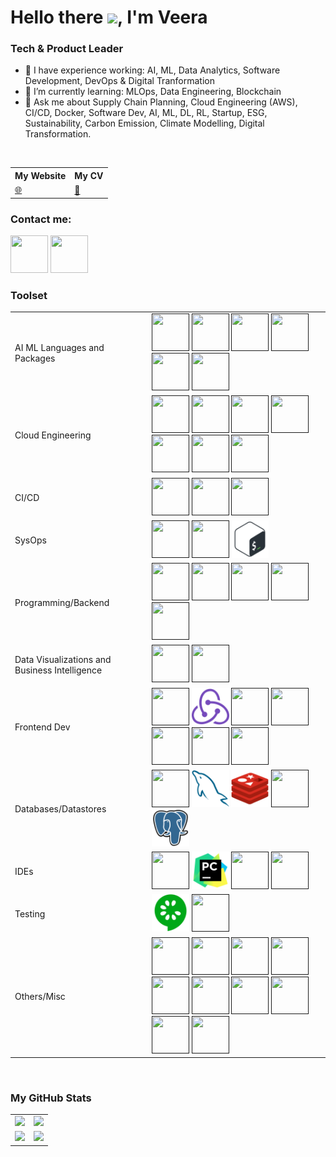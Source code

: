 # Hello there <img src="https://github.com/TheDudeThatCode/TheDudeThatCode/blob/master/Assets/Hi.gif" width="29px">, I'm Veera

### Tech & Product Leader

- 🔭 I have experience working: AI, ML, Data Analytics, Software Development, DevOps & Digital Tranformation 
- 🌱 I’m currently learning: MLOps, Data Engineering, Blockchain
- 💬 Ask me about Supply Chain Planning, Cloud Engineering (AWS), CI/CD, Docker, Software Dev, AI, ML, DL, RL, Startup, ESG, Sustainability, Carbon Emission, Climate Modelling, Digital Transformation.
<br/>


<table>
    <tr>
        <th>My Website</th>
        <th>My CV</th>
    </tr>
    <tr>
        <td>
            <a href="https://mveera.weebly.com/">🌐</a>
        </td>
        <td>
            <a href="https://drive.google.com/file/u/2/d/1GPFRKhhfaeGK5sLKVdf7DatY3gywyagn/view?usp=share_link">📃</a>
        </td>
    </tr>
</table>



### Contact me:

<a href="https://twitter.com/pearlveera"><img src="https://www.vectorlogo.zone/logos/twitter/twitter-icon.svg" width="60" height="60"/></a>
<a href="https://www.linkedin.com/in/pearlveera/"><img src="https://www.vectorlogo.zone/logos/linkedin/linkedin-icon.svg" width="60" height="60"/></a>

### Toolset

<table>
    <tr>
        <td>AI ML Languages and Packages</td>
        <td>
            <a href=""><img src="https://www.vectorlogo.zone/logos/python/python-horizontal.svg" width="60" height="60"/></a>
            <a href=""><img src="https://www.vectorlogo.zone/logos/pytorch/pytorch-ar21.svg" width="60" height="60"/></a>
            <a href=""><img src="https://www.vectorlogo.zone/logos/r-project/r-project-icon.svg" width="60" height="60"/></a>
            <a href=""><img src="https://www.vectorlogo.zone/logos/numpy/numpy-ar21.svg" width="60" height="60"/></a>
            <a href=""><img src="https://www.vectorlogo.zone/logos/opencv/opencv-ar21.svg" width="60" height="60"/></a>
            <a href=""><img src="https://www.vectorlogo.zone/logos/tensorflow/tensorflow-ar21.svg" width="60" height="60"/></a>
        </td>
    </tr>
    <tr>
        <td>Cloud Engineering</td>
        <td>
            <a href=""><img src="https://www.vectorlogo.zone/logos/amazon_aws/amazon_aws-ar21.svg" width="60" height="60"/></a>
            <a href=""><img src="https://www.vectorlogo.zone/logos/amazon_cloudformation/amazon_cloudformation-icon.svg" width="60" height="60"/></a>
            <a href=""><img src="https://www.vectorlogo.zone/logos/amazon_eks/amazon_eks-icon.svg" width="60" height="60"/></a>
            <a href=""><img src="https://www.vectorlogo.zone/logos/amazon_ecs/amazon_ecs-icon.svg" width="60" height="60"/></a>
            <a href=""><img src="https://www.vectorlogo.zone/logos/amazon_elasticcontainer/amazon_elasticcontainer-icon.svg" width="60" height="60"/></a>
            <a href=""><img src="https://www.vectorlogo.zone/logos/amazon_cloudwatch/amazon_cloudwatch-icon.svg" width="60" height="60"/></a>
            <a href=""><img src="https://www.vectorlogo.zone/logos/amazon_awslambda/amazon_awslambda-ar21.svg" width="60" height="60"/></a>
            <!-- <a href=""><img src=""/></a>
            <a href=""><img src=""/></a> -->
        </td>
    </tr>
    <tr>
        <td>CI/CD</td>
        <td>
            <a href=""><img src="https://www.vectorlogo.zone/logos/jenkins/jenkins-ar21.svg" width="60" height="60"/></a>
            <a href=""><img src="https://www.vectorlogo.zone/logos/github/github-ar21.svg" width="60" height="60"/></a>
            <a href=""><img src="https://www.vectorlogo.zone/logos/gitlab/gitlab-ar21.svg" width="60" height="60"/></a>
        </td>
    </tr>
    <tr>
        <td>SysOps</td>
        <td>
            <a href=""><img src="https://www.vectorlogo.zone/logos/docker/docker-ar21.svg" width="60" height="60"/></a>
            <a href=""><img src="https://www.vectorlogo.zone/logos/linux/linux-ar21.svg" width="60" height="60"/></a>
            <a href=""><img src="https://github.com/devicons/devicon/blob/v2.13.0/icons/bash/bash-original.svg" width="60" height="60"/></a>
        </td>
    </tr>
    <tr>
        <td>Programming/Backend</td>
        <td>
            <a href=""><img src="https://www.vectorlogo.zone/logos/nodejs/nodejs-horizontal.svg" width="60" height="60"/></a>
            <a href=""><img src="https://www.vectorlogo.zone/logos/nestjs/nestjs-ar21.svg" width="60" height="60"/></a>
            <a href=""><img src="https://www.vectorlogo.zone/logos/python/python-horizontal.svg" width="60" height="60"/></a>
            <a href=""><img src="https://www.vectorlogo.zone/logos/pocoo_flask/pocoo_flask-icon.svg" width="60" height="60"/></a>
            <a href=""><img src="https://www.vectorlogo.zone/logos/graphql/graphql-ar21.svg" width="60" height="60"/></a>
        </td>
    </tr>
    <tr>
        <td>Data Visualizations and Business Intelligence</td>
        <td>
            <a href=""><img src="https://www.vectorlogo.zone/logos/d3js/d3js-ar21.svg" width="60" height="60"/></a>
             <a href=""><img src="https://www.vectorlogo.zone/logos/microsoft_powerbi/microsoft_powerbi-ar21.svg" width="60" height="60"/></a>
        </td>
    </tr>
    <tr>
        <td>Frontend Dev</td>
        <td>
            <a href=""><img src="https://www.vectorlogo.zone/logos/reactjs/reactjs-ar21.svg" width="60" height="60"/></a>
            <a href=""><img src="https://github.com/devicons/devicon/blob/v2.13.0/icons/redux/redux-original.svg" width="60" height="60"/></a>
            <a href=""><img src="https://www.vectorlogo.zone/logos/javascript/javascript-horizontal.svg" width="60" height="60"/></a>
            <a href=""><img src="https://www.vectorlogo.zone/logos/figma/figma-ar21.svg" width="60" height="60"/></a>
            <a href=""><img src="https://www.vectorlogo.zone/logos/djangoproject/djangoproject-ar21.svg" width="60" height="60"/></a>
            <a href=""><img src="https://www.vectorlogo.zone/logos/typescriptlang/typescriptlang-ar21.svg" width="60" height="60"/></a>
            <a href=""><img src="https://www.vectorlogo.zone/logos/tailwindcss/tailwindcss-ar21.svg" width="60" height="60"/></a>
        </td>
    </tr>
    <tr>
        <td>Databases/Datastores</td>
        <td>
            <a href=""><img src="https://www.vectorlogo.zone/logos/mongodb/mongodb-ar21.svg" width="60" height="60"/></a>
            <a href=""><img src="https://github.com/devicons/devicon/blob/v2.13.0/icons/mysql/mysql-original.svg" width="60" height="60"/></a>
            <a href=""><img src="https://github.com/devicons/devicon/blob/v2.13.0/icons/redis/redis-original.svg" width="60" height="60"/></a>
            <a href=""><img src="https://www.vectorlogo.zone/logos/databricks/databricks-ar21.svg" width="60" height="60"/></a>
            <a href=""><img src="https://github.com/devicons/devicon/blob/v2.13.0/icons/postgresql/postgresql-original.svg" width="60" height="60"/></a>
        </td>
    </tr>
    <tr>
        <td>IDEs</td>
        <td>
            <a href=""><img src="https://www.vectorlogo.zone/logos/visualstudio_code/visualstudio_code-ar21.svg" width="60" height="60"/></a>
            <a href=""><img src="https://github.com/devicons/devicon/blob/v2.13.0/icons/pycharm/pycharm-original.svg" width="60" height="60"/></a>
            <a href=""><img src="https://www.vectorlogo.zone/logos/jupyter/jupyter-ar21.svg" width="60" height="60"/></a>
            <a href=""><img src="https://www.vectorlogo.zone/logos/microsoft_vb/microsoft_vb-ar21.svg" width="60" height="60"/></a>
            <!-- <a href=""><img src="https://worldvectorlogo.com/download/sublime-text.svg"/></a> -->
        </td>
    </tr>
    <tr>
        <td>Testing</td>
        <td>
            <a href=""><img src="https://github.com/devicons/devicon/blob/v2.13.0/icons/cucumber/cucumber-plain.svg" width="60" height="60"/></a>
            <a href=""><img src="https://www.vectorlogo.zone/logos/philadelphiapact/philadelphiapact-icon.svg" width="60" height="60"/></a>
            <!-- <a href=""><img src=""/></a>
            <a href=""><img src=""/></a>
            <a href=""><img src=""/></a> -->
        </td>
    </tr>
    <tr>
        <td>Others/Misc</td>
        <td>
            <a href=""><img src="https://www.vectorlogo.zone/logos/gitlab/gitlab-ar21.svg" width="60" height="60"/></a>
            <a href=""><img src="https://www.vectorlogo.zone/logos/git-scm/git-scm-ar21.svg" width="60" height="60"/></a>
            <a href=""><img src="https://www.vectorlogo.zone/logos/getpostman/getpostman-icon.svg" width="60" height="60"/></a>
            <a href=""><img src="https://www.vectorlogo.zone/logos/apache_kafka/apache_kafka-ar21.svg" width="60" height="60"/></a>
            <a href=""><img src="https://www.vectorlogo.zone/logos/microsoft/microsoft-ar21.svg" width="60" height="60"/></a>
            <a href=""><img src="https://www.vectorlogo.zone/logos/apache_hadoop/apache_hadoop-ar21.svg" width="60" height="60"/></a>
            <a href=""><img src="https://www.vectorlogo.zone/logos/atlassian_jira/atlassian_jira-ar21.svg" width="60" height="60"/></a>
            <a href=""><img src="https://www.vectorlogo.zone/logos/lucidchart/lucidchart-ar21.svg" width="60" height="60"/></a>
            <a href=""><img src="https://www.vectorlogo.zone/logos/airtable/airtable-ar21.svg" width="60" height="60"/></a>
            <a href=""><img src="https://www.vectorlogo.zone/logos/sap/sap-icon.svg " width="60" height="60"/></a>
            <!-- <a href=""><img src=""/></a> -->
        </td>
    </tr>
</table>

<br/>

### My GitHub Stats

<table>
    <tr>
        <td>
            <img src="https://github-profile-trophy.vercel.app/?username=pearlveera&row=3&column=4&no-bg=true"/>
        </td>
        <td>
            <img src="https://github-readme-streak-stats.herokuapp.com/?user=pearlveera"/>
        </td> 
    </tr>
    <tr>
        <td>
            <img src="https://github-readme-stats.vercel.app/api?username=pearlveera&count_private=true&show_icons=true&theme=tokyonight"/>
        </td>
        <td>
            <img src="https://github-readme-stats.vercel.app/api/top-langs/?username=pearlveera&langs_count=10&layout=compact"/>
        </td>
    </tr>
</table>




<!--
**pearlveera/pearlveera** is a ✨ _special_ ✨ repository because its `README.md` (this file) appears on your GitHub profile.

Here are some ideas to get you started:

- 🔭 I’m currently working on ...
- 🌱 I’m currently learning ...
- 👯 I’m looking to collaborate on ...
- 🤔 I’m looking for help with ...
- 💬 Ask me about ...
- 📫 How to reach me: ...
- 😄 Pronouns: ...
- ⚡ Fun fact: ...
-->
